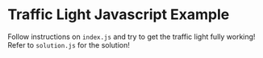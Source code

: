# Traffic Light Javascript Example
Follow instructions on `index.js` and try to get the traffic light fully working! Refer to `solution.js` for the solution!